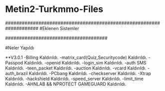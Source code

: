 # Metin2-Turkmmo-Files
####################################################################
#Eklenen Sistemler

#####################################

#Neler Yapıldı

**V3.0.1
-Billing Kaldırıldı.
-matrix_card(Quiz,Securitycode) Kaldırıldı.
-Passpod Kaldırıldı.
-openid Kaldırıldı.
-login_sim Kaldırıldı.
-auth SMS Kaldırıldı.
-teen_packet Kaldırıldı.
-auction Kaldırıldı.
-vcard Kaldırıldı.
-auth_brazil Kaldırıldı.
-PCbang Kaldırıldı.
-checkserver Kaldırıldı.
-Xtrap Kaldırıldı.
-hackshield Kaldırıldı.
-speed_server Kaldırıldı.
-limit_time Kaldırıldı.
-AHNLAB && NPROTECT GAMEGUARD Kaldırıldı.
